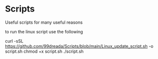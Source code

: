 # Scripts
Useful scripts for many useful reasons


to run the linux script use the following

curl -sSL https://github.com/99dreada/Scripts/blob/main/Linux_update_script.sh -o script.sh
chmod +x script.sh
./script.sh
